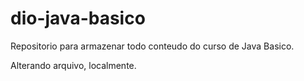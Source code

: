 # dio-java-basico
Repositorio para armazenar todo conteudo do curso de Java Basico.

Alterando arquivo, localmente.

